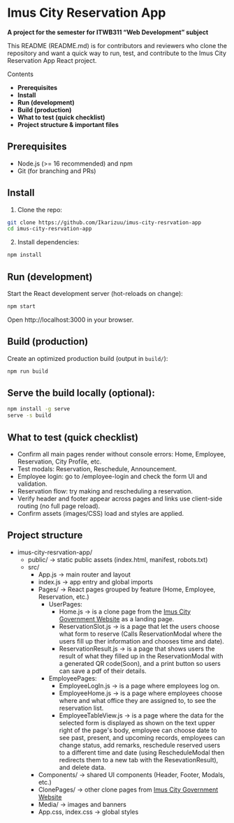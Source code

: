
# Imus City Reservation App
**A project for the semester for ITWB311 “Web Development” subject**

This README (README.md) is for contributors and reviewers who clone the repository and want a quick way to run, test, and contribute to the Imus City Reservation App React project.

Contents
- **Prerequisites**
- **Install**
- **Run (development)**
- **Build (production)**
- **What to test (quick checklist)**
- **Project structure & important files**

## Prerequisites
- Node.js (>= 16 recommended) and npm
- Git (for branching and PRs)

## Install
1. Clone the repo:

```bash
git clone https://github.com/Ikarizuu/imus-city-resrvation-app
cd imus-city-resrvation-app
```

2. Install dependencies:

```bash
npm install
```

## Run (development)

Start the React development server (hot-reloads on change):

```bash
npm start
```

Open http://localhost:3000 in your browser.

## Build (production)

Create an optimized production build (output in `build/`):

```bash
npm run build
```

## Serve the build locally (optional):

```bash
npm install -g serve
serve -s build
```

## What to test (quick checklist)
- Confirm all main pages render without console errors: Home, Employee, Reservation, City Profile, etc.
- Test modals: Reservation, Reschedule, Announcement.
- Employee login: go to /employee-login and check the form UI and validation.
- Reservation flow: try making and rescheduling a reservation.
- Verify header and footer appear across pages and links use client-side routing (no full page reload).
- Confirm assets (images/CSS) load and styles are applied.

## Project structure
- imus-city-resrvation-app/
	- public/ -> static public assets (index.html, manifest, robots.txt)
	- src/
		- App.js -> main router and layout
		- index.js -> app entry and global imports
		- Pages/ -> React pages grouped by feature (Home, Employee, Reservation, etc.)
  			- UserPages:
	  			- Home.js -> is a clone page from the [Imus City Government Website](https://www.cityofimus.gov.ph/home) as a landing page.
	    		- ReservationSlot.js -> is a page that let the users choose what form to reserve (Calls ReservationModal where the users fill up ther information and chooses time and date).
	      		- ReservationResult.js -> is a page that shows users the result of what they filled up in the ReservationModal with a generated QR code(Soon), and a print button so users can save a pdf of their details.
         	- EmployeePages:
          		- EmployeeLogIn.js -> is a page where employees log on.
            	- EmployeeHome.js -> is a page where employees choose where and what office they are assigned to, to see the reservation list.
             	- EmployeeTableView.js -> is a page where the data for the selected form is displayed as shown on the text upper right of the page's body, employee can choose date to see past, present, and upcoming records, employees can change status, add 													remarks, reschedule reserved users to a different time and date (using RescheduleModal then redirects them to a new tab with the ResevationResult), and delete data.
		- Components/ -> shared UI components (Header, Footer, Modals, etc.)
		- ClonePages/ -> other clone pages from [Imus City Government Website](https://www.cityofimus.gov.ph/home)
		- Media/ -> images and banners
		- App.css, index.css -> global styles
